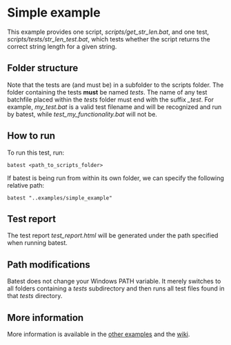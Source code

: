# Simple example

This example provides one script, *scripts/get_str_len.bat*, and one test, *scripts/tests/str_len_test.bat*,
which tests whether the script returns the correct string length for a given string.

## Folder structure

Note that the tests are (and must be) in a subfolder to the scripts folder. The folder containing the tests **must** be named *tests*.
The name of any test batchfile placed within the *tests* folder must end with the suffix *_test*. For example, *my_test.bat*
is a valid test filename and will be recognized and run by batest, while *test_my_functionality.bat* will not be.

## How to run

To run this test, run:

	batest <path_to_scripts_folder>

If batest is being run from within its own folder, we can specify the following relative path:

	batest "..examples/simple_example"

## Test report

The test report *test_report.html* will be generated under the path specified when running batest.

## Path modifications

Batest does not change your Windows PATH variable. It merely switches to all folders containing a *tests* subdirectory and then runs all test files found in that *tests* directory.

## More information

More information is available in the [other examples](https://github.com/rbaltrusch/batest/tree/master/examples) and the [wiki](https://github.com/rbaltrusch/batest/wiki).

